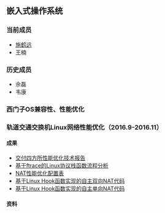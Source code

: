 ## 嵌入式操作系统
### 当前成员
- [施鹤远](https://shiheyuan.github.io/home/)
- 王楠

### 历史成员
- 佘磊
- 韦康


### 西门子OS兼容性、性能优化

### 轨道交通交换机Linux网络性能优化（2016.9-2016.11）
#### 成果
- [交付四方所性能优化技术报告](https://github.com/shiheyuan/rtos/blob/master/%E5%86%85%E6%A0%B8NAT%E6%80%A7%E8%83%BD%E4%BC%98%E5%8C%96%E5%88%86%E6%9E%90.pdf)
- [基于ftrace的Linux协议栈函数流程分析](https://github.com/shiheyuan/rtos/blob/master/ftrace%E5%87%BD%E6%95%B0%E6%B5%81%E7%A8%8B%E5%88%86%E6%9E%90.txt)
- [NAT性能优化配置表](https://github.com/shiheyuan/rtos/blob/master/config_simple.txt)
- [基于Linux Hook函数实现的自主双向NAT代码](https://github.com/shiheyuan/rtos/blob/master/nat_full.c)
- [基于Linux Hook函数实现的自主单向NAT代码](https://github.com/shiheyuan/rtos/blob/master/nat_part.c)

#### 资料


